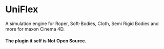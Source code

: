 # UniFlex
A simulation engine for Roper, Soft-Bodies, Cloth, Semi Rigid Bodies and more for maxon Cinema 4D.

#### The plugin it self is Not Open Source.
